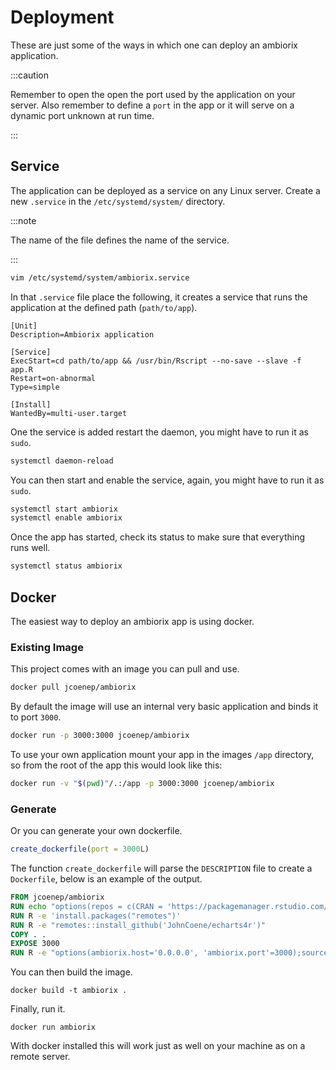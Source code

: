 # Deployment

These are just some of the ways in which one can deploy an ambiorix application.

:::caution

Remember to open the open the port used by the application on your server.
Also remember to define a `port` in the app or it will serve
on a dynamic port unknown at run time.

:::

## Service

The application can be deployed as a service on any Linux server. Create a new `.service` in the `/etc/systemd/system/` directory.

:::note

The name of the file defines the name of the service.

:::

```bash
vim /etc/systemd/system/ambiorix.service
```

In that `.service` file place the following, it creates a service that runs the application at the defined path (`path/to/app`).

```
[Unit]
Description=Ambiorix application

[Service]
ExecStart=cd path/to/app && /usr/bin/Rscript --no-save --slave -f app.R
Restart=on-abnormal
Type=simple

[Install]
WantedBy=multi-user.target
```

One the service is added restart the daemon, you might have to run it as `sudo`.

```bash
systemctl daemon-reload
```

You can then start and enable the service, again, you might have to run it as `sudo`.

```bash
systemctl start ambiorix
systemctl enable ambiorix
```

Once the app has started, check its status to make sure that everything runs well.

```bash
systemctl status ambiorix
```

## Docker

The easiest way to deploy an ambiorix app is using docker. 

### Existing Image

This project comes with an image you can pull and use.

```bash
docker pull jcoenep/ambiorix
```

By default the image will use an internal very basic application and binds it to port `3000`.

```bash
docker run -p 3000:3000 jcoenep/ambiorix
```

To use your own application mount your app in the images `/app` directory, so from the root of the app this would look like this:

```bash
docker run -v "$(pwd)"/.:/app -p 3000:3000 jcoenep/ambiorix
```

### Generate

Or you can generate your own dockerfile.

```r
create_dockerfile(port = 3000L)
```

The function `create_dockerfile` will parse the `DESCRIPTION` file to create a `Dockerfile`, below is an example of the output.

```dockerfile
FROM jcoenep/ambiorix
RUN echo "options(repos = c(CRAN = 'https://packagemanager.rstudio.com/all/latest'), download.file.method = 'libcurl')" >> /usr/local/lib/R/etc/Rprofile.site
RUN R -e 'install.packages("remotes")'
RUN R -e "remotes::install_github('JohnCoene/echarts4r')"
COPY . .
EXPOSE 3000
RUN R -e "options(ambiorix.host='0.0.0.0', 'ambiorix.port'=3000);source('app.R')"
```

You can then build the image.

```docker
docker build -t ambiorix .
```

Finally, run it.

```docker
docker run ambiorix
```

With docker installed this will work just as well on your machine as on a remote server.
